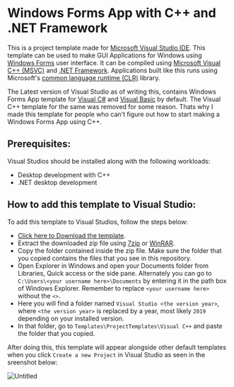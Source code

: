 # Windows Forms App with C++ and .NET Framework
This is a project template made for [Microsoft Visual Studio IDE](https://visualstudio.microsoft.com/). This template can be used to make GUI Applications for Windows using [Windows Forms](https://docs.microsoft.com/en-us/dotnet/desktop/winforms/?view=netframeworkdesktop-4.8) user interface. It can be compiled using [Microsoft Visual C++ (MSVC)](https://docs.microsoft.com/en-us/cpp/windows/overview-of-windows-programming-in-cpp?view=msvc-160) and [.NET Framework](https://dotnet.microsoft.com/download/dotnet-framework). Applications built like this runs using Microsoft's [common language runtime (CLR)](https://docs.microsoft.com/en-us/dotnet/standard/clr) library.

The Latest version of Visual Studio as of writing this, contains Windows Forms App template for [Visual C#](https://docs.microsoft.com/en-us/dotnet/csharp/) and [Visual Basic](https://docs.microsoft.com/en-us/dotnet/visual-basic/) by default. The Visual C++ template for the same was removed for some reason. Thats why I made this template for people who can't figure out how to start making a Windows Forms App using C++.

## Prerequisites:
Visual Studios should be installed along with the following workloads:
* Desktop development with C++
* .NET desktop development

## How to add this template to Visual Studio:
To add this template to Visual Studios, follow the steps below:
* [Click here to Download the template](https://github.com/HiDe-Techno-Tips/Windows-Forms-App-with-C-Plus-Plus/archive/refs/heads/master.zip).
* Extract the downloaded zip file using [7zip](https://www.7-zip.org/) or [WinRAR](https://www.win-rar.com/start.html?&L=0).
* Copy the folder contained inside the zip file. Make sure the folder that you copied contains the files that you see in this repository.
* Open Explorer in Windows and open your Documents folder from Libraries, Quick access or the side pane. Alternately you can go to `C:\Users\<your username here>\Documents` by entering it in the path box of Windows Explorer. Remember to replace `<your username here>` without the `<>`.
* Here you will find a folder named `Visual Studio <the version year>`, where `<the version year>` is replaced by a year, most likely `2019` depending on your installed version.
* In that folder, go to `Templates\ProjectTemplates\Visual C++` and paste the folder that you copied.

After doing this, this template will appear alongside other default templates when you click `Create a new Project` in Visual Studio as seen in the sreenshot below:

![Untitled](https://user-images.githubusercontent.com/61367380/140729265-f9652e58-c6fd-4688-b6ea-cb1db9e72f57.png)
